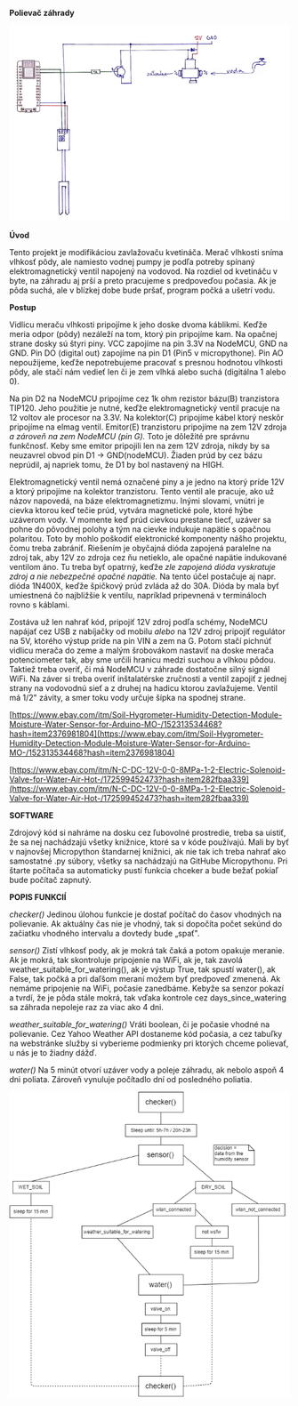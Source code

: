 ﻿**Polievač záhrady**

![alt text](hardware_doc.png "Title")

**Úvod**

Tento projekt je modifikáciou zavlažovaču kvetináča. Merač vlhkosti sníma vlhkosť pôdy, ale namiesto vodnej pumpy je podľa potreby spínaný elektromagnetický ventil napojený na vodovod. Na rozdiel od kvetináču v byte, na záhradu aj prší a preto pracujeme s predpoveďou počasia. Ak je pôda suchá, ale v blízkej dobe bude pršať, program počká a ušetrí vodu.

**Postup**

Vidlicu meraču vlhkosti pripojíme k jeho doske dvoma káblikmi. Keďže meria odpor (pôdy) nezáleží na tom, ktorý pin pripojíme kam. Na opačnej strane dosky sú štyri piny. VCC zapojíme na pin 3.3V na NodeMCU, GND na GND. Pin DO (digital out) zapojíme na pin D1 (Pin5 v micropythone). Pin AO nepoužijeme, keďže nepotrebujeme pracovať s presnou hodnotou vlhkosti pôdy, ale stačí nám vedieť len či je zem vlhká alebo suchá (digitálna 1 alebo 0).

Na pin D2 na NodeMCU pripojíme cez 1k ohm rezistor bázu(B) tranzistora TIP120. Jeho použitie je nutné, keďže elektromagnetický ventil pracuje na 12 voltov ale procesor na 3.3V. Na kolektor(C) pripojíme kábel ktorý neskôr pripojíme na elmag ventil. Emitor(E) tranzistoru pripojíme na zem 12V zdroja _a zároveň na zem NodeMCU (pin G)._ Toto je dôležité pre správnu funkčnosť. Keby sme emitor pripojili len na zem 12V zdroja, nikdy by sa neuzavrel obvod pin D1 -&gt; GND(nodeMCU). Žiaden prúd by cez bázu neprúdil, aj napriek tomu, že D1 by bol nastavený na HIGH.

Elektromagnetický ventil nemá označené piny a je jedno na ktorý príde 12V a ktorý pripojíme na kolektor tranzistoru. Tento ventil ale pracuje, ako už názov napovedá, na báze elektromagnetizmu. Inými slovami, vnútri je cievka ktorou keď tečie prúd, vytvára magnetické pole, ktoré hýbe uzáverom vody. V momente keď prúd cievkou prestane tiecť, uzáver sa pohne do pôvodnej polohy a tým na cievke indukuje napätie s opačnou polaritou. Toto by mohlo poškodiť elektronické komponenty nášho projektu, čomu treba zabrániť. Riešením je obyčajná dióda zapojená paralelne na zdroj tak, aby 12V zo zdroja cez ňu netieklo, ale opačné napätie indukované ventilom áno. Tu treba byť opatrný, keďže _zle zapojená dióda vyskratuje zdroj a nie nebezpečné opačné napätie._ Na tento účel postačuje aj napr. dióda 1N400X, keďže špičkový prúd zvláda až do 30A. Dióda by mala byť umiestnená čo najbližšie k ventilu, napríklad pripevnená v termináloch rovno s káblami.

Zostáva už len nahrať kód, pripojiť 12V zdroj podľa schémy, NodeMCU napájať cez USB z nabíjačky od mobilu _alebo_ na 12V zdroj pripojiť regulátor na 5V, ktorého výstup príde na pin VIN a zem na G. Potom stačí pichnúť vidlicu merača do zeme a malým šrobovákom nastaviť na doske merača potenciometer tak, aby sme určili hranicu medzi suchou a vlhkou pôdou. Taktiež treba overiť, či má NodeMCU v záhrade dostatočne silný signál WiFi. Na záver si treba overiť inštalatérske zručnosti a ventil zapojiť z jednej strany na vodovodnú sieť a z druhej na hadicu ktorou zavlažujeme. Ventil má 1/2&quot; závity, a smer toku vody určuje šípka na spodnej strane.

[https://www.ebay.com/itm/Soil-Hygrometer-Humidity-Detection-Module-Moisture-Water-Sensor-for-Arduino-MO-/152313534468?hash=item2376981804](https://www.ebay.com/itm/Soil-Hygrometer-Humidity-Detection-Module-Moisture-Water-Sensor-for-Arduino-MO-/152313534468?hash=item2376981804)

[https://www.ebay.com/itm/N-C-DC-12V-0-0-8MPa-1-2-Electric-Solenoid-Valve-for-Water-Air-Hot-/172599452473?hash=item282fbaa339](https://www.ebay.com/itm/N-C-DC-12V-0-0-8MPa-1-2-Electric-Solenoid-Valve-for-Water-Air-Hot-/172599452473?hash=item282fbaa339)

**SOFTWARE**

Zdrojový kód si nahráme na dosku cez ľubovolné prostredie, treba sa uistiť, že sa nej nachádzajú všetky knižnice, ktoré sa v kóde používajú. Mali by byť v najnovšej Micropython štandarnej knižnici, ak nie tak ich treba nahrať ako samostatné .py súbory, všetky sa nachádzajú na GitHube Micropythonu. Pri štarte počítača sa automaticky pustí funkcia chceker a bude bežať pokiaľ bude počítač zapnutý.

**POPIS FUNKCIÍ**

*checker()*
Jedinou úlohou funkcie je dostať počítač do časov vhodných na polievanie. Ak aktuálny čas nie je vhodný, tak si   dopočíta počet sekúnd do začiatku vhodného intervalu a dovtedy bude „spať&quot;.

*sensor()*
Zistí vlhkosť pody, ak je mokrá tak čaká a potom opakuje meranie. Ak je mokrá, tak skontroluje pripojenie na WiFi, ak je, tak zavolá weather\_suitable\_for\_watering(), ak je výstup True, tak spustí water(), ak False, tak počká a pri daľšom meraní možem byť predpoveď zmenená. Ak nemáme pripojenie na WiFi, počasie zanedbáme. Kebyže sa senzor pokazí a tvrdí, že je pôda stále mokrá, tak vďaka kontrole cez days\_since\_watering sa záhrada nepoleje raz za viac ako 4 dni.

*weather\_suitable\_for\_watering()*
Vráti boolean, či je počasie vhodné na polievanie. Cez Yahoo Weather API dostaneme kód počasia, a cez tabuľky na webstránke služby si vyberieme podmienky pri ktorých chceme polievať, u nás je to žiadny dážď.

*water()*
Na 5 minút otvorí uzáver vody a poleje záhradu, ak nebolo aspoň 4 dni poliata. Zároveň vynuluje počítadlo dní od posledného poliatia.

 ![alt text](software_doc.png "Title")
